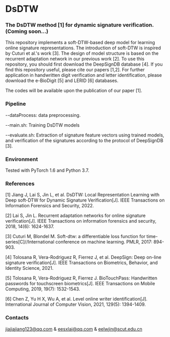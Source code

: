 # DsDTW

### The DsDTW method [1] for dynamic signature verification. (Coming soon...)

This repository implements a soft-DTW-based deep model for learning online signature representations. The introduction of soft-DTW is inspired by Cuturi et al.'s work [3]. The design of model structure is based on the recurrent adaptation network in our previous work [2]. To use this repository, you should first download the DeepSignDB database [4]. If you find this repository useful, please cite our papers [1,2]. For further application in handwritten digit verification and letter identification, please download the e-BioDigit [5] and LERID [6] databases.

The codes will be available upon the publication of our paper [1].

### Pipeline

--dataProcess: data preprocessing. 

--main.sh: Training DsDTW models

--evaluate.sh: Extraction of signature feature vectors using trained models, and verification of the signatures according to the protocol of DeepSignDB [3].

### Environment

Tested with PyTorch 1.6 and Python 3.7.

### References

[1] Jiang J, Lai S, Jin L, et al. DsDTW: Local Representation Learning with Deep soft-DTW for Dynamic Signature Verification[J]. IEEE Transactions on Information Forensics and Security, 2022.

[2] Lai S, Jin L. Recurrent adaptation networks for online signature verification[J]. IEEE Transactions on information forensics and security, 2018, 14(6): 1624-1637.

[3] Cuturi M, Blondel M. Soft-dtw: a differentiable loss function for time-series[C]//International conference on machine learning. PMLR, 2017: 894-903.

[4] Tolosana R, Vera-Rodriguez R, Fierrez J, et al. DeepSign: Deep on-line signature verification[J]. IEEE Transactions on Biometrics, Behavior, and Identity Science, 2021.

[5] Tolosana R, Vera-Rodriguez R, Fierrez J. BioTouchPass: Handwritten passwords for touchscreen biometrics[J]. IEEE Transactions on Mobile Computing, 2019, 19(7): 1532-1543.

[6] Chen Z, Yu H X, Wu A, et al. Level online writer identification[J]. International Journal of Computer Vision, 2021, 129(5): 1394-1409.

### Contacts

jiajiajiang123@qq.com & eesxlai@qq.com & eelwjin@scut.edu.cn
